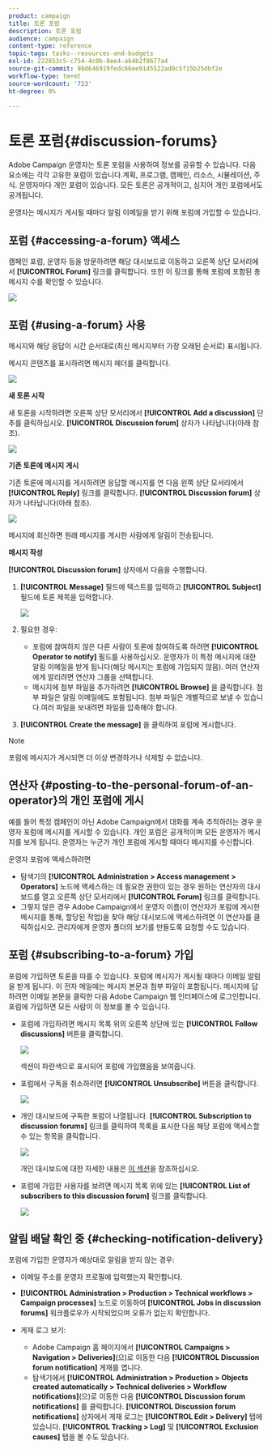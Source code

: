 ```yaml
---
product: campaign
title: 토론 포럼
description: 토론 포럼
audience: campaign
content-type: reference
topic-tags: tasks--resources-and-budgets
exl-id: 222853c5-c754-4c0b-8ee4-a64b2f8677a4
source-git-commit: 98d646919fedc66ee9145522ad0c5f15b25dbf2e
workflow-type: tm+mt
source-wordcount: '723'
ht-degree: 0%

---
```


# 토론 포럼{#discussion-forums}

Adobe Campaign 운영자는 토론 포럼을 사용하여 정보를 공유할 수 있습니다. 다음 요소에는 각각 고유한 포럼이 있습니다.계획, 프로그램, 캠페인, 리소스, 시뮬레이션, 주식. 운영자마다 개인 포럼이 있습니다. 모든 토론은 공개적이고, 심지어 개인 포럼에서도 공개됩니다.

운영자는 메시지가 게시될 때마다 알림 이메일을 받기 위해 포럼에 가입할 수 있습니다.

## 포럼 {#accessing-a-forum} 액세스

캠페인 포럼, 운영자 등을 방문하려면 해당 대시보드로 이동하고 오른쪽 상단 모서리에서 **[!UICONTROL Forum]** 링크를 클릭합니다. 또한 이 링크를 통해 포럼에 포함된 총 메시지 수를 확인할 수 있습니다.

![](assets/mrm_forum_access_link.png)

## 포럼 {#using-a-forum} 사용

메시지와 해당 응답이 시간 순서대로(최신 메시지부터 가장 오래된 순서로) 표시됩니다.

메시지 콘텐츠를 표시하려면 메시지 헤더를 클릭합니다.

![](assets/mrm_forum_expand_msg.png)

**새 토론 시작**

새 토론을 시작하려면 오른쪽 상단 모서리에서 **[!UICONTROL Add a discussion]** 단추를 클릭하십시오. **[!UICONTROL Discussion forum]** 상자가 나타납니다(아래 참조).

![](assets/mrm_forum_new_thread.png)

**기존 토론에 메시지 게시**

기존 토론에 메시지를 게시하려면 응답할 메시지를 연 다음 왼쪽 상단 모서리에서 **[!UICONTROL Reply]** 링크를 클릭합니다. **[!UICONTROL Discussion forum]** 상자가 나타납니다(아래 참조).

![](assets/mrm_forum_answer_msg.png)

메시지에 회신하면 원래 메시지를 게시한 사람에게 알림이 전송됩니다.

**메시지 작성**

**[!UICONTROL Discussion forum]** 상자에서 다음을 수행합니다.

1. **[!UICONTROL Message]** 필드에 텍스트를 입력하고 **[!UICONTROL Subject]** 필드에 토론 제목을 입력합니다.

   ![](assets/mrm_forum_edit_msg.png)

1. 필요한 경우:

   * 포럼에 참여하지 않은 다른 사람이 토론에 참여하도록 하려면 **[!UICONTROL Operator to notify]** 필드를 사용하십시오. 운영자가 이 특정 메시지에 대한 알림 이메일을 받게 됩니다(해당 메시지는 포럼에 가입되지 않음). 여러 연산자에게 알리려면 연산자 그룹을 선택합니다.
   * 메시지에 첨부 파일을 추가하려면 **[!UICONTROL Browse]** 을 클릭합니다. 첨부 파일은 알림 이메일에도 포함됩니다. 첨부 파일은 개별적으로 보낼 수 있습니다.여러 파일을 보내려면 파일을 압축해야 합니다.

1. **[!UICONTROL Create the message]** 을 클릭하여 포럼에 게시합니다.

>[!NOTE]
>
>포럼에 메시지가 게시되면 더 이상 변경하거나 삭제할 수 없습니다.

## 연산자 {#posting-to-the-personal-forum-of-an-operator}의 개인 포럼에 게시

예를 들어 특정 캠페인이 아닌 Adobe Campaign에서 대화를 계속 추적하려는 경우 운영자 포럼에 메시지를 게시할 수 있습니다. 개인 포럼은 공개적이며 모든 운영자가 메시지를 보게 됩니다. 운영자는 누군가 개인 포럼에 게시할 때마다 메시지를 수신합니다.

운영자 포럼에 액세스하려면

* 탐색기의 **[!UICONTROL Administration > Access management > Operators]** 노드에 액세스하는 데 필요한 권한이 있는 경우 원하는 연산자의 대시보드를 열고 오른쪽 상단 모서리에서 **[!UICONTROL Forum]** 링크를 클릭합니다.
* 그렇지 않은 경우 Adobe Campaign에서 운영자 이름(이 연산자가 포럼에 게시한 메시지를 통해, 할당된 작업)을 찾아 해당 대시보드에 액세스하려면 이 연산자를 클릭하십시오. 관리자에게 운영자 폴더의 보기를 만들도록 요청할 수도 있습니다.

## 포럼 {#subscribing-to-a-forum} 가입

포럼에 가입하면 토론을 따를 수 있습니다. 포럼에 메시지가 게시될 때마다 이메일 알림을 받게 됩니다. 이 전자 메일에는 메시지 본문과 첨부 파일이 포함됩니다. 메시지에 답하려면 이메일 본문을 클릭한 다음 Adobe Campaign 웹 인터페이스에 로그인합니다. 포럼에 가입하면 모든 사람이 이 정보를 볼 수 있습니다.

* 포럼에 가입하려면 메시지 목록 위의 오른쪽 상단에 있는 **[!UICONTROL Follow discussions]** 버튼을 클릭합니다.

   ![](assets/mrm_forum_subscribe.png)

   섹션이 파란색으로 표시되어 포럼에 가입했음을 보여줍니다.

* 포럼에서 구독을 취소하려면 **[!UICONTROL Unsubscribe]** 버튼을 클릭합니다.

   ![](assets/mrm_forum_unsubscribe.png)

* 개인 대시보드에 구독한 포럼이 나열됩니다. **[!UICONTROL Subscription to discussion forums]** 링크를 클릭하여 목록을 표시한 다음 해당 포럼에 액세스할 수 있는 항목을 클릭합니다.

   ![](assets/platform_dashboard_operator_subscr_forums.png)

   개인 대시보드에 대한 자세한 내용은 [이 섹션](../../platform/using/access-management-operators.md)을 참조하십시오.

* 포럼에 가입한 사용자를 보려면 메시지 목록 위에 있는 **[!UICONTROL List of subscribers to this discussion forum]** 링크를 클릭합니다.

   ![](assets/mrm_forum_subscribers.png)

## 알림 배달 확인 중 {#checking-notification-delivery}

포럼에 가입한 운영자가 예상대로 알림을 받지 않는 경우:

* 이메일 주소를 운영자 프로필에 입력했는지 확인합니다.
* **[!UICONTROL Administration > Production > Technical workflows > Campaign processes]** 노드로 이동하여 **[!UICONTROL Jobs in discussion forums]** 워크플로우가 시작되었으며 오류가 없는지 확인합니다.
* 게재 로그 보기:

   * Adobe Campaign 홈 페이지에서 **[!UICONTROL Campaigns > Navigation > Deliveries]**(으)로 이동한 다음 **[!UICONTROL Discussion forum notification]** 게재를 엽니다.
   * 탐색기에서 **[!UICONTROL Administration > Production > Objects created automatically > Technical deliveries > Workflow notifications]**(으)로 이동한 다음 **[!UICONTROL Discussion forum notifications]** 를 클릭합니다.
   **[!UICONTROL Discussion forum notifications]** 상자에서 게재 로그는 **[!UICONTROL Edit > Delivery]** 탭에 있습니다. **[!UICONTROL Tracking > Log]** 및 **[!UICONTROL Exclusion causes]** 탭을 볼 수도 있습니다.

